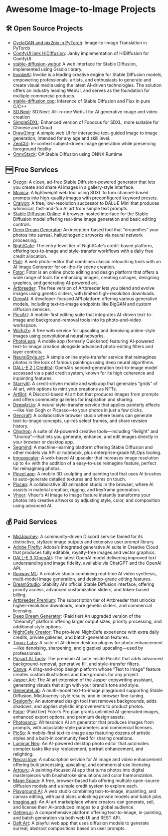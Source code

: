 # Awesome Image-to-Image Projects

## 🛠️ Open Source Projects

- [CycleGAN and pix2pix in PyTorch](https://github.com/junyanz/pytorch-CycleGAN-and-pix2pix): Image-to-Image Translation in PyTorcb
- [ComfyUI jank HiDiffusion](https://github.com/blepping/comfyui_jankhidiffusion): Janky implementation of HiDiffusion for ComfyUI
- [stable-diffusion-webui](https://github.com/AUTOMATIC1111/stable-diffusion-webui): A web interface for Stable Diffusion, implemented using Gradio library.
- [InvokeAI](https://github.com/invoke-ai/InvokeAI): Invoke is a leading creative engine for Stable Diffusion models, empowering professionals, artists, and enthusiasts to generate and create visual media using the latest AI-driven technologies. The solution offers an industry leading WebUI, and serves as the foundation for multiple commercial products.
- [stable-diffusion.cpp](https://github.com/leejet/stable-diffusion.cpp): Inference of Stable Diffusion and Flux in pure C/C++
- [SD.Next](https://github.com/vladmandic/sdnext): SD.Next: All-in-one WebUI for AI generative image and video creation
- [SimpleSDXL](https://github.com/metercai/SimpleSDXL): Enhanced version of Fooocus for SDXL, more suitable for Chinese and Cloud
- [Draw2Img](https://github.com/GradientSurfer/Draw2Img): A simple web UI for interactive text-guided image to image generation, intended for any age and skill level.
- [ZenCtrl](https://github.com/FotographerAI/ZenCtrl): In-context subject-driven image generation while preserving foreground fidelity
- [OnnxStack](https://github.com/TensorStack-AI/OnnxStack): C# Stable Diffusion using ONNX Runtime

## 🆓 Free Services

- [Dezgo](https://dezgo.com/): A clean, ad-free Stable Diffusion–powered generator that lets you create and share AI images in a gallery-style interface.
- [Monica](https://monica.im/en/image-tools/image-to-image-ai): A lightweight web tool using SDXL to turn channel-based prompts into high-quality images with preconfigured keyword presets.
- [Craiyon](https://craiyon.com): A free, low-resolution successor to DALL·E Mini that produces whimsical, fast-and-fun AI art from simple text prompts.
- [Stable Diffusion Online](https://stablediffusionweb.com): A browser-hosted interface for the Stable Diffusion model offering real-time image generation and basic editing controls.
- [Deep Dream Generator](https://deepdreamgenerator.com): An inception-based tool that “dreamifies” your photos into surreal, hallucinogenic artworks via neural network processing.
- [NightCafe](https://nightcafe.studio): The entry-level tier of NightCafe’s credit-based platform, offering text-to-image and style-transfer workflows with a daily free credit allocation.
- [Pixlr](https://pixlr.com): A web photo-editor that combines classic retouching tools with an AI Image Generator for on-the-fly scene creation.
- [Fotor](https://fotor.com): Fotor is an online photo editing and design platform that offers a wide range of tools for enhancing images, creating collages, designing graphics, and generating AI-powered art.
- [Artbreeder](https://artbreeder.com): The free version of Artbreeder lets you blend and evolve images using genetic sliders, with limited high-resolution downloads.
- [DeepAI](https://deepai.org): A developer-focused API platform offering various generative models, including text-to-image endpoints like BigGAN and custom diffusion services.
- [PicsArt](https://picsart.com): A mobile-first editing suite that integrates AI-driven text-to-image and background-removal tools into its photo-and-video workspace.
- [Waifu2x](https://waifu2x.net): A free web service for upscaling and denoising anime-style images using convolutional neural networks.
- [PhotoLeap](https://photoleapapp.com): A mobile app (formerly Quickshot) featuring AI-powered text-to-image creation alongside advanced photo-editing filters and layer controls.
- [NeuralStyle.art](https://neuralstyle.art): A simple online style-transfer service that reimagines photos in the look of famous paintings using deep neural algorithms.
- [DALL-E 2 ( Credits)](https://labs.openai.com): OpenAI’s second-generation text-to-image model accessed via a paid credit system, known for its high coherence and inpainting features.
- [StarryAI](https://starryai.com): A credit-driven mobile and web app that generates “grids” of AI art, with options to mint your creations as NFTs.
- [ArtBot](https://artbot.ai): A Discord-based AI art bot that produces images from prompts and offers community galleries for inspiration and sharing.
- [DeepArt.io](https://deepart.io): A neural style-transfer service that applies painterly effects—like Van Gogh or Picasso—to your photos in just a few clicks.
- [Gencraft](https://gencraft.com/generate): A collaborative browser studio where teams can generate text-to-image concepts, up-res select frames, and share revision history.
- [Clipdrop](https://clipdrop.co/reimagine): A suite of AI-powered creative tools—including “Relight” and “Uncrop”—that lets you generate, enhance, and edit images directly in your browser or desktop app.
- [Segmind](https://segmind.com/pixelflows/ai-reimagine-photo-generator): A machine-learning platform offering Stable Diffusion and other models via API or notebook, plus enterprise-grade MLOps tooling.
- [Imgupscaler](https://imgupscaler.com/reimagine): A web-based AI upscaler that increases image resolution up to 4× with the addition of a easy-to-use reimagine feature, perfect for reimagining photos.
- [Pincel app](https://pincel.app/tools/reimagine): A mobile 3D sculpting and painting tool that uses AI brushes to auto-generate detailed textures and forms on touch.
- [Pixcap](https://pixcap.com/): A collaborative 3D animation studio in the browser, where AI assists in material creation, rigging, and keyframe generation.
- [Vheer](https://vheer.com/app/image-to-image): Vheer’s AI Image to Image feature instantly transforms your photos into creative artworks by adjusting style, color, and composition using advanced AI.

## 💰 Paid Services

- [MidJourney](https://midjourney.com): A community-driven Discord service famed for its distinctive, stylized image outputs and extensive user prompt library.
- [Adobe Firefly](https://adobe.com/sg/ducts/firefly/features/image-to-image.html): Adobe’s integrated generative AI suite in Creative Cloud that produces fully editable, royalty-free images and vector graphics.
- [DALL-E 3 (OpenAI)](https://labs.openai.com): The latest OpenAI model delivering improved text understanding and image fidelity, available via ChatGPT and the OpenAI API.
- [Runway ML](https://runwayml.com): A creative studio combining real-time AI video synthesis, multi-model image generation, and desktop-grade editing features.
- [DreamStudio](https://dreamstudio.ai): Stability AI’s official Stable Diffusion interface, offering priority access, advanced customization sliders, and token-based billing.
- [Artbreeder Premium](https://artbreeder.com): The subscription tier of Artbreeder that unlocks higher-resolution downloads, more genetic sliders, and commercial licensing.
- [Deep Dream Generator](https://deepdreamgenerator.com): (Paid tier) An upgraded version of the “dreamify” platform offering larger output sizes, priority processing, and additional style options.
- [NightCafe Creator](https://nightcafe.studio): The pro-level NightCafe experience with extra daily credits, private galleries, and batch-generation features.
- [Topaz Labs](https://topazlabs.com): A suite of AI-driven desktop plugins for photo enhancement—like denoising, sharpening, and gigapixel upscaling—used by professionals.
- [Picsart AI Tools](https://picsart.com): The premium AI suite inside PicsArt that adds advanced background-removal, generative fill, and style-transfer filters.
- [Canva](https://canva.com): A drag-and-drop design platform whose “Text to Image” feature creates custom illustrations and backgrounds for any project.
- [Jasper Art](https://jasper.ai/art): The AI art extension of the Jasper copywriting assistant, generating visuals that align with your brand’s tone and style.
- [GenerateLab](https://generatelab.com): A multi-model text-to-image playground supporting Stable Diffusion, MidJourney-style results, and in-browser fine-tuning.
- [Designify](https://designify.com): An automated design tool that removes backgrounds, adds shadows, and applies stylistic improvements to product photos.
- [Fotor](https://fotor.com): (Paid tier) Fotor’s Pro plan grants unlimited AI-generated images, enhanced export options, and premium design assets.
- [Photosonic](https://photosonic.writesonic.com): Writesonic’s AI art generator that produces images from prompts, with adjustable style parameters and commercial licenses.
- [PicSo](https://picso.ai/inpaint): A mobile-first text-to-image app featuring dozens of artistic styles and a built-in community feed for sharing creations.
- [Luminar Neo](https://skylum.com/luminar-neo): An AI-powered desktop photo editor that automates complex tasks like sky replacement, portrait enhancement, and relighting.
- [Neural.love](https://neural.love): A subscription service for AI image and video enhancement offering bulk processing, upscaling, and commercial-use licensing.
- [Artguru](https://artguru.ai): A painting-focused AI app that turns photos into digital masterpieces with brushstroke simulations and color harmonization.
- [Mage.Space](https://mage.space): A free, browser-based hub offering multiple open-source diffusion models and a simple credit system to explore each.
- [Playground AI](https://playgroundai.com): A web studio combining text-to-image, inpainting, and canvas editing, with paid plans unlocking private models and batch jobs.
- [Imagine.art](https://imagine.art): An AI art marketplace where creators can generate, sell, and license their AI-produced images to a global audience.
- [Getimg.ai](https://getimg.ai): A comprehensive platform offering text-to-image, in-painting, and batch generation via both web UI and REST API.
- [Daft Art](https://daftart.ai): A playful web app that uses diffusion models to generate surreal, abstract compositions based on user prompts.

